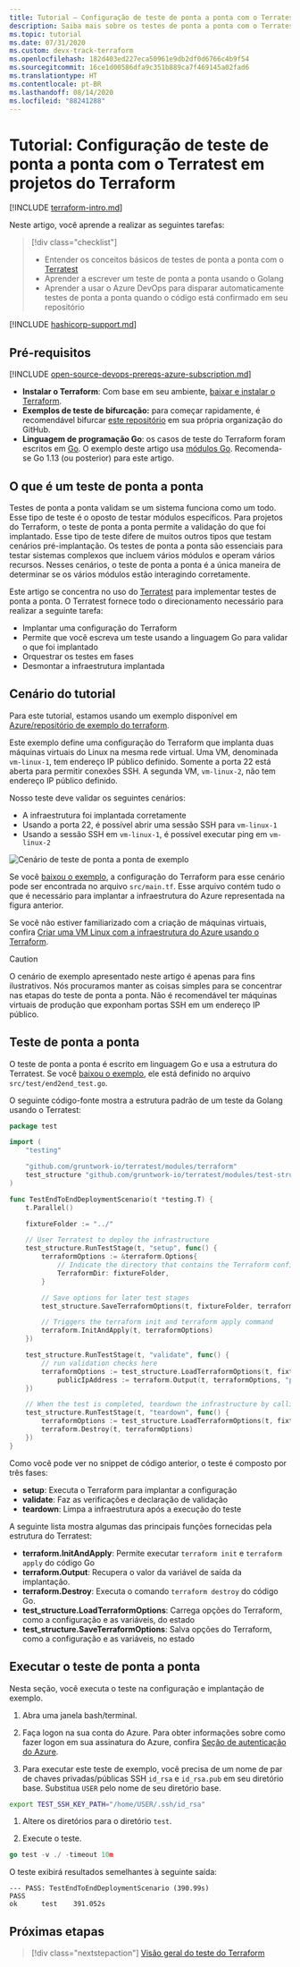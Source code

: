 ```yaml
---
title: Tutorial – Configuração de teste de ponta a ponta com o Terratest em projetos do Terraform
description: Saiba mais sobre os testes de ponta a ponta com o Terratest em um projeto do Terraform.
ms.topic: tutorial
ms.date: 07/31/2020
ms.custom: devx-track-terraform
ms.openlocfilehash: 182d403ed227eca50961e9db2df0d6766c4b9f54
ms.sourcegitcommit: 16ce1d00586dfa9c351b889ca7f469145a02fad6
ms.translationtype: HT
ms.contentlocale: pt-BR
ms.lasthandoff: 08/14/2020
ms.locfileid: "88241288"
---
```

# <a name="tutorial-setup-end-to-end-terratest-testing-on-terraform-projects"></a>Tutorial: Configuração de teste de ponta a ponta com o Terratest em projetos do Terraform

[!INCLUDE [terraform-intro.md](includes/terraform-intro.md)]

Neste artigo, você aprende a realizar as seguintes tarefas:

> [!div class="checklist"]
> * Entender os conceitos básicos de testes de ponta a ponta com o [Terratest](https://github.com/gruntwork-io/terratest)
> * Aprender a escrever um teste de ponta a ponta usando o Golang
> * Aprender a usar o Azure DevOps para disparar automaticamente testes de ponta a ponta quando o código está confirmado em seu repositório

[!INCLUDE [hashicorp-support.md](includes/hashicorp-support.md)]

## <a name="prerequisites"></a>Pré-requisitos

[!INCLUDE [open-source-devops-prereqs-azure-subscription.md](../includes/open-source-devops-prereqs-azure-subscription.md)]
- **Instalar o Terraform**: Com base em seu ambiente, [baixar e instalar o Terraform](https://www.terraform.io/downloads.html).
- **Exemplos de teste de bifurcação:** para começar rapidamente, é recomendável bifurcar [este repositório](https://github.com/Azure/terraform) em sua própria organização do GitHub.
- **Linguagem de programação Go**: os casos de teste do Terraform foram escritos em [Go](https://golang.org/dl/). O exemplo deste artigo usa [módulos Go](https://blog.golang.org/using-go-modules). Recomenda-se Go 1.13 (ou posterior) para este artigo.

## <a name="what-is-end-to-end-testing"></a>O que é um teste de ponta a ponta

Testes de ponta a ponta validam se um sistema funciona como um todo. Esse tipo de teste é o oposto de testar módulos específicos. Para projetos do Terraform, o teste de ponta a ponta permite a validação do que foi implantado. Esse tipo de teste difere de muitos outros tipos que testam cenários pré-implantação. Os testes de ponta a ponta são essenciais para testar sistemas complexos que incluem vários módulos e operam vários recursos. Nesses cenários, o teste de ponta a ponta é a única maneira de determinar se os vários módulos estão interagindo corretamente.

Este artigo se concentra no uso do [Terratest](https://github.com/gruntwork-io/terratest) para implementar testes de ponta a ponta. O Terratest fornece todo o direcionamento necessário para realizar a seguinte tarefa:

- Implantar uma configuração do Terraform
- Permite que você escreva um teste usando a linguagem Go para validar o que foi implantado
- Orquestrar os testes em fases
- Desmontar a infraestrutura implantada

## <a name="tutorial-scenario"></a>Cenário do tutorial

Para este tutorial, estamos usando um exemplo disponível em [Azure/repositório de exemplo do terraform](https://github.com/Azure/terraform/blob/master/samples/end-to-end-testing/README.md).

Este exemplo define uma configuração do Terraform que implanta duas máquinas virtuais do Linux na mesma rede virtual. Uma VM, denominada `vm-linux-1`, tem endereço IP público definido. Somente a porta 22 está aberta para permitir conexões SSH. A segunda VM, `vm-linux-2`, não tem endereço IP público definido.

Nosso teste deve validar os seguintes cenários:

- A infraestrutura foi implantada corretamente
- Usando a porta 22, é possível abrir uma sessão SSH para `vm-linux-1`
- Usando a sessão SSH em `vm-linux-1`, é possível executar ping em `vm-linux-2`

![Cenário de teste de ponta a ponta de exemplo](media/best-practices-end-to-end-testing/scenario.png)

Se você [baixou o exemplo](#prerequisites), a configuração do Terraform para esse cenário pode ser encontrada no arquivo `src/main.tf`. Esse arquivo contém tudo o que é necessário para implantar a infraestrutura do Azure representada na figura anterior.

Se você não estiver familiarizado com a criação de máquinas virtuais, confira [Criar uma VM Linux com a infraestrutura do Azure usando o Terraform](create-linux-virtual-machine-with-infrastructure.md).

> [!CAUTION]
> O cenário de exemplo apresentado neste artigo é apenas para fins ilustrativos. Nós procuramos manter as coisas simples para se concentrar nas etapas do teste de ponta a ponta. Não é recomendável ter máquinas virtuais de produção que exponham portas SSH em um endereço IP público.

## <a name="end-to-end-test"></a>Teste de ponta a ponta

O teste de ponta a ponta é escrito em linguagem Go e usa a estrutura do Terratest. Se você [baixou o exemplo](#prerequisites), ele está definido no arquivo `src/test/end2end_test.go`.

O seguinte código-fonte mostra a estrutura padrão de um teste da Golang usando o Terratest:

```Go
package test

import (
    "testing"

    "github.com/gruntwork-io/terratest/modules/terraform"
    test_structure "github.com/gruntwork-io/terratest/modules/test-structure"
)

func TestEndToEndDeploymentScenario(t *testing.T) {
    t.Parallel()

    fixtureFolder := "../"

    // User Terratest to deploy the infrastructure
    test_structure.RunTestStage(t, "setup", func() {
        terraformOptions := &terraform.Options{
            // Indicate the directory that contains the Terraform configuration to deploy
            TerraformDir: fixtureFolder,
        }

        // Save options for later test stages
        test_structure.SaveTerraformOptions(t, fixtureFolder, terraformOptions)

        // Triggers the terraform init and terraform apply command
        terraform.InitAndApply(t, terraformOptions)
    })

    test_structure.RunTestStage(t, "validate", func() {
        // run validation checks here
        terraformOptions := test_structure.LoadTerraformOptions(t, fixtureFolder)
            publicIpAddress := terraform.Output(t, terraformOptions, "public_ip_address")
    })

    // When the test is completed, teardown the infrastructure by calling terraform destroy
    test_structure.RunTestStage(t, "teardown", func() {
        terraformOptions := test_structure.LoadTerraformOptions(t, fixtureFolder)
        terraform.Destroy(t, terraformOptions)
    })
}
```

Como você pode ver no snippet de código anterior, o teste é composto por três fases:

- **setup**: Executa o Terraform para implantar a configuração
- **validate**: Faz as verificações e declaração de validação
- **teardown**: Limpa a infraestrutura após a execução do teste

A seguinte lista mostra algumas das principais funções fornecidas pela estrutura do Terratest:

- **terraform.InitAndApply**: Permite executar `terraform init` e `terraform apply` do código Go
- **terraform.Output**: Recupera o valor da variável de saída da implantação.
- **terraform.Destroy**: Executa o comando `terraform destroy` do código Go.
- **test_structure.LoadTerraformOptions**: Carrega opções do Terraform, como a configuração e as variáveis, do estado
- **test_structure.SaveTerraformOptions**: Salva opções do Terraform, como a configuração e as variáveis, no estado

## <a name="run-the-end-to-end-test"></a>Executar o teste de ponta a ponta

Nesta seção, você executa o teste na configuração e implantação de exemplo. 

1. Abra uma janela bash/terminal.

1. Faça logon na sua conta do Azure. Para obter informações sobre como fazer logon em sua assinatura do Azure, confira [Seção de autenticação do Azure](get-started-cloud-shell.md#authenticate-to-azure).

1. Para executar este teste de exemplo, você precisa de um nome de par de chaves privadas/públicas SSH `id_rsa` e `id_rsa.pub` em seu diretório base. Substitua `USER` pelo nome de seu diretório base.

```bash
export TEST_SSH_KEY_PATH="/home/USER/.ssh/id_rsa"
```

1. Altere os diretórios para o diretório `test`.

1. Execute o teste.

```go
go test -v ./ -timeout 10m
```

O teste exibirá resultados semelhantes à seguinte saída:

```output
--- PASS: TestEndToEndDeploymentScenario (390.99s)
PASS
ok      test    391.052s
```

## <a name="next-steps"></a>Próximas etapas

> [!div class="nextstepaction"]
> [Visão geral do teste do Terraform](best-practices-testing-overview.md)